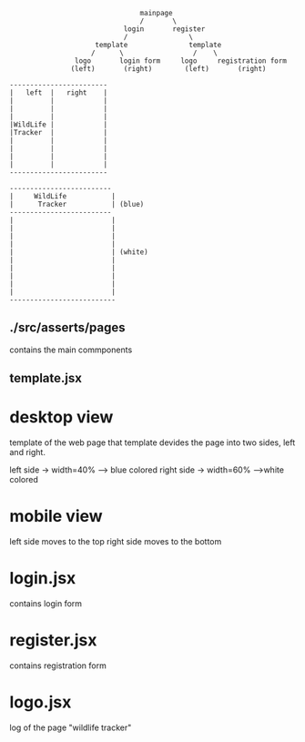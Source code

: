 
									mainpage
							    	/		\
								login		register
								/				\
						 template				template
						/	   \				 /    \
					logo       login form	  logo     registration form
				   (left)		(right)        (left)		(right)	

	------------------------	
	| 	left  |   right    |
	|         |			   |
	|		  |   		   |	
	|		  |			   |
	|WildLife |            |
	|Tracker  |            |
	|         |            |
	|         |            |
	|         |            |
	|         |            |
	------------------------

	-------------------------
	|     WildLife           |
	|      Tracker           | (blue)
	-------------------------
	|                        |
	|                        |
	|                        |
	|                        |
	|                        | (white)
	|                        |
	|                        |
	|                        |
	|                        |
	|                        |
	--------------------------	




## ./src/asserts/pages

contains the main commponents 




## template.jsx

# desktop view									

template of the web page
that template devides the page into two sides, left and right.

left side -> width=40% --> blue colored
right side -> width=60% -->white colored

# mobile view

left side moves to the top
right side moves to the bottom




# login.jsx 

contains login form



# register.jsx

contains registration form



# logo.jsx

log of the page "wildlife tracker"

